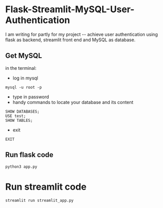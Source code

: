 # Flask-Streamlit-MySQL-User-Authentication
I am writing for partly for my project -- achieve user authentication using flask as backend, streamlit front end and MySQL as database.

## Get MySQL 
in the terminal:
- log in mysql
```
mysql -u root -p
```
- type in password
- handy commands to locate your database and its content
```
SHOW DATABASES;
USE test;
SHOW TABLES;
```
- exit
```
EXIT
```

## Run flask code
```
python3 app.py
```

# Run streamlit code
```
streamlit run streamlit_app.py
```
